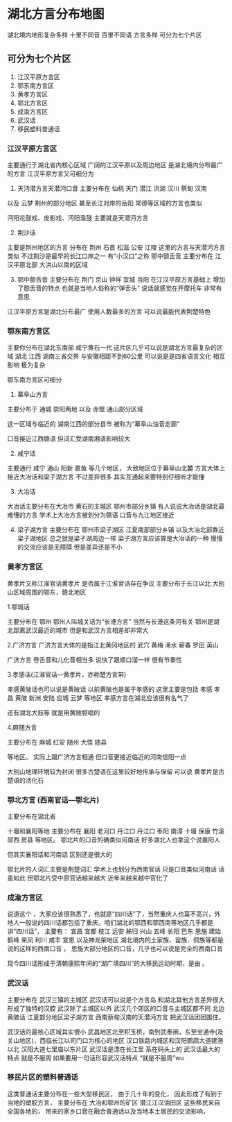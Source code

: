 # 湖北方言分布地图
湖北境内地形复杂多样
十里不同音 百里不同语
方言多样 可分为七个片区




## 可分为七个片区
1. 江汉平原方言区
2. 鄂东南方言区
3. 黄孝方言区
4. 鄂北方言区
5. 成渝方言区
6. 武汉话
7. 移民塑料普通话

### 江汉平原方言区
主要通行于湖北省内核心区域
广阔的江汉平原以及周边地区
是湖北境内分布最广的方言
江汉平原方言又可细分为
1. 天沔潜方言天潜沔口音
    主要分布在
仙桃
天门
潜江
洪湖
汉川
蔡甸
汉南

以及
云梦
荆州的部分地区
甚至长江对岸的岳阳 常德等区域的方言也类似

沔阳花鼓戏、皮影戏、沔阳渔鼓
主要就是天潜沔方言



2. 荆沙话

主要是荆州地区的方言
分布在
荆州
石首
松滋
公安
江陵
这里的方言与天潜沔方言类似
不过荆沙是最早的长江口岸之一
有“小汉口”之称
 鄂中颤舌音
主要分布在
江汉平原北部
大洪山以南的区域

3. 鄂中颤舌音
主要分布在
荆门
京山
钟祥
宜城
当阳
在江汉平原方言基础上
增加了颤舌音的特点
也就是当地人俗称的“弹舌头”
说话就感觉在开摩托车
非常有意思


江汉平原方言是湖北分布最广 
使用人数最多的方言
可以说最能代表荆楚特色

### 鄂东南方言区
主要你分布在湖北东南部
咸宁黄石一代
这片区几乎可以说是湖北方言最复杂的区域
湖北 江西 湖南三省交界
与安徽相距不到60公里
可以说是是四省语言文化
相互影响 极为复杂


鄂东南方言区可细分
1. 幕阜山方言

主要分布于
通城
崇阳两地
以及
赤壁
通山部分区域

这一区域与临近的
湖南江西的部分县市
被称为“幕阜山浊音走廊”

口音接近江西赣语
但词汇受湖南湘语影响较大

2. 咸宁话

主要通行
咸宁
通山
阳新
嘉鱼
等几个地区，
大致地区位于幕阜山北麓
方言大体上接近大冶话和梁子湖方言
不过差异很多
其实互通起来要特别仔细听才能懂

3. 大冶话 
   
大冶话主要分布在大冶市
黄石的主城区
鄂州市部分乡镇
有人说说大冶话是湖北最难懂的方言
学术上大冶方言被划分为赣语
口音与九江地区接近


4. 梁子湖方言
主要分布在
鄂州市梁子湖区
江夏南部部分乡镇
以及大冶北部靠近梁子湖地区
总之就是梁子湖周边一带
梁子湖方言应该算是大冶话的一种
慢慢的交流应该是无障碍
但是差异还是不小






### 黄孝方言区
黄孝片又称江淮官话黄孝片
是否属于江淮官话存在争议
主要分布于长江以北
大别山区域周围的鄂东，赣北地区

1.鄂城话

主要分布在
鄂州
鄂州人叫城关话为“长港方言”
当然与长港这条河有关
鄂州是湖北距离武汉最近的城市
但是和武汉方言相差却非常大



2.广济方言
广济方言大体的是指江北黄冈地区的
武穴
黄梅
浠水
蕲春
罗田
英山

广济方言
卷舌音和儿化音相当多
说快了跟顺口溜一样
很有节奏性

3.孝感话(江淮官话—黄孝片，亦称楚方言带)

孝感黄陂话也可以说是黄陂话
以前黄陂也是属于孝感的
这里主要是包括
孝感
孝昌
黄陂
新洲
安陆
应城
云梦
等地区
孝感方言在湖北应该很有名气了
 
还有湖北大鼓等
就是用黄陂腔唱的

4.麻随方言 

主要分布在
麻城
红安
随州
大悟
随县

等地区。
实际上跟广济方言相通
但口音更接近临近的河南信阳一点

大别山地理环境较为封闭
很多古楚语在这里较好地传承与保留
可以说 黄孝片是古楚语的活化石
### 鄂北方言 (西南官话—鄂北片)

主要分布在湖北省

十堰和襄阳等地
主要分布在
襄阳
老河口
丹江口
丹江口
枣阳
南漳
十堰
保康
竹溪
郧西
房县
等地区。
鄂北片的口音的确类似河南话
好多湖北人也拿这个说襄阳人

但其实襄阳话和河南话
区别还是很大的

鄂北片的人词汇主要是荆楚词汇
学术上也划分为西南官话
只是口音类似河南话
话虽如此
但鄂北片受中原官话越来越大
近年来越来越中官化了

### 成渝方言区
说道这个 ，大家应该很熟悉了，也就是“四川话”了，当然重庆人也莫不高兴，外地人一般说的四川话都包括了重庆。咱们湖北的鄂西和鄂西南等地区几乎都是讲“四川话”，
主要有：
宜昌
宜都
枝江
远安
秭归
兴山
五峰
长阳
巴东
恩施
建始
鹤峰
来凤
利川
咸丰
宣恩
以及神龙架地区
湖北境内的土家族、苗族、侗族等都是说的这样的西南口音
  。
恩施大部分地区的口音，几乎也可以说是完全的西南口音

现今四川话形成于清朝康熙年间的“湖广填四川”的大移民运动时期，是由 。

### 武汉话
主要分布在
武汉三镇的主城区
武汉话可以说是个方言岛
和湖北其他方言差异很大
形成了独特的汉腔
武汉除了主城区以外
武汉几个郊区的口音与主城区都不同
北边黄陂话
江夏部分地区梁子湖方言
西南蔡甸汉南的天潜沔方言
把武汉话团团围住。

武汉话的最核心区域其实很小
武昌地区北至积玉桥，南到武泰闸，东至宝通寺(及关山地区)，西临长江以司门口为核心的地区
汉口铁路内城区和汉阳鹦鹉大道建港以北
汉阳大道七里庙以东片区
武汉话是漂在长江里
系在码头上的
武汉话最大的特点
就是不服周
如果要用一句话形容武汉话特点
“就是不服周”wu
### 移民片区的塑料普通话

这类普通话主要分布在一些大型移民区，
由于几十年的变化，
因此形成了有别于当地的塑胶方言，
主要分布在
大冶和鄂州的矿区
潜江江汉油田区 
这些移民来自全国各地的，
带来的家乡口音在融合普通话以及当地本土居民的交流影响，
 